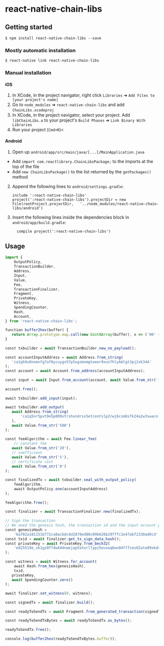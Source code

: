 # react-native-chain-libs

## Getting started

`$ npm install react-native-chain-libs --save`

### Mostly automatic installation

`$ react-native link react-native-chain-libs`

### Manual installation


#### iOS

1. In XCode, in the project navigator, right click `Libraries` ➜ `Add Files to [your project's name]`
2. Go to `node_modules` ➜ `react-native-chain-libs` and add `ChainLibs.xcodeproj`
3. In XCode, in the project navigator, select your project. Add `libChainLibs.a` to your project's `Build Phases` ➜ `Link Binary With Libraries`
4. Run your project (`Cmd+R`)<

#### Android

1. Open up `android/app/src/main/java/[...]/MainApplication.java`
  - Add `import com.reactlibrary.ChainLibsPackage;` to the imports at the top of the file
  - Add `new ChainLibsPackage()` to the list returned by the `getPackages()` method
2. Append the following lines to `android/settings.gradle`:
  	```
  	include ':react-native-chain-libs'
  	project(':react-native-chain-libs').projectDir = new File(rootProject.projectDir, 	'../node_modules/react-native-chain-libs/android')
  	```
3. Insert the following lines inside the dependencies block in `android/app/build.gradle`:
  	```
      compile project(':react-native-chain-libs')
  	```


## Usage
```javascript
import {
    OutputPolicy,
    TransactionBuilder,
    Address,
    Input,
    Value,
    Fee,
    TransactionFinalizer,
    Fragment,
    PrivateKey,
    Witness,
    SpendingCounter,
    Hash,
    Account,
} from 'react-native-chain-libs';
​
​function buffer2hex(buffer) {
​   return Array.prototype.map.call(new Uint8Array(buffer), x => ('00' + x.toString(16)).slice(-2)).join('');
​}
​
​const txbuilder = await TransactionBuilder.new_no_payload();
​
​const accountInputAddress = await Address.from_string(
​   'ca1qh9u0nxmnfg7af8ycuygx57p5xgzmnmgtaeer9xun7hly6mlgt3pj2xk344'
​);
​const account = await Account.from_address(accountInputAddress);
​
​const input = await Input.from_account(account, await Value.from_str('1000'));
​
​account.free();
​
​await txbuilder.add_input(input);
​
​await txbuilder.add_output(
​   await Address.from_string(
​       ​'ca1q5nr5pvt9e5p009strshxndrsx5etcentslp2rwj6csm8sfk24a2w3swacn'
​   ),
​   await Value.from_str('500')
​);
​
​const feeAlgorithm = await Fee.linear_fee(
    ​// constant fee
​   await Value.from_str('20'),
​   // coefficient
​   await Value.from_str('5'),
​   // certificate cost
​   await Value.from_str('0')
​);
​
​const finalizedTx = await txbuilder.seal_with_output_policy(
    ​feeAlgorithm,
    ​​await OutputPolicy.one(accountInputAddress)
​);
​
​feeAlgorithm.free();
​
​const finalizer = await TransactionFinalizer.new(finalizedTx);
​
​// Sign the transaction
​// We need the genesis hash, the transaction id and the input account private key
​const genesisHash =
    ​'6a702a181151b772ca0acbdc4d2870ed80c09b626b29fffc2e47abf2330ad0cd';
​const txid = await finalizer.get_tx_sign_data_hash();
​const privateKey = await PrivateKey.from_bech32(
    ​'ed25519e_sk1gz0ff4w444nwejap5shxrllypz5euswq6wn04fffzes02atw99xkd4jn838v3vrfg9eqt7f4sxjlsy0tdcmj0d2dqvwc8ztwgyfnwyszvjg32'
​);
​
​const witness = await Witness.for_account(
    ​await Hash.from_hex(genesisHash),
    ​txid,
​   privateKey,
​   await SpendingCounter.zero()
​);
​
​await finalizer.set_witness(0, witness);
​
​const signedTx = await finalizer.build();
​
​const readyToSendTx = await Fragment.from_generated_transaction(signedTx);
​
​const readyToSendTxBytes = await readyToSendTx.as_bytes();
​
​readyToSendTx.free();
​
​console.log(buffer2hex(readyToSendTxBytes.buffer));
```
